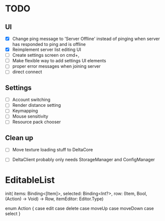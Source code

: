 # TODO

## UI

- [x] Change ping message to 'Server Offline' instead of pinging when server has responded to ping and is offline
- [x] Reimplement server list editing UI
- [ ] Create settings screen on cmd+,
- [ ] Make flexible way to add settings UI elements
- [ ] proper error messages when joining server
- [ ] direct connect

## Settings

- [ ] Account switching
- [ ] Render distance setting
- [ ] Keymapping
- [ ] Mouse sensitivity
- [ ] Resource pack chooser

## Clean up

- [ ] Move texture loading stuff to DeltaCore
- [ ] DeltaClient probably only needs StorageManager and ConfigManager


# EditableList

init(
  items: Binding<[Item]>,
  selected: Binding<Int?>,
  row: (Item, Bool, (Action) -> Void) -> Row,
  itemEditor: Editor.Type)

enum Action {
  case edit
  case delete
  case moveUp
  case moveDown
  case select
}